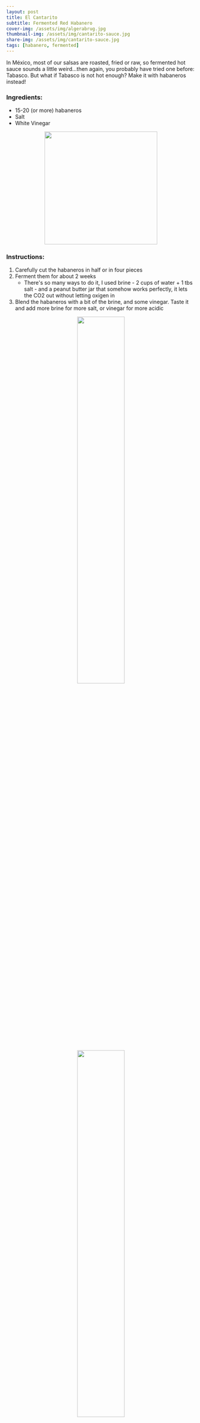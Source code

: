 ```yaml
---
layout: post
title: El Cantarito
subtitle: Fermented Red Habanero
cover-img: /assets/img/algerabrug.jpg
thumbnail-img: /assets/img/cantarito-sauce.jpg
share-img: /assets/img/cantarito-sauce.jpg
tags: [habanero, fermented]
---
```


In México, most of our salsas are roasted, fried or raw, so fermented hot sauce sounds a little weird...then again, you probably have tried one before: Tabasco.
But what if Tabasco is not hot enough? Make it with habaneros instead!

### Ingredients:
- 15-20 (or more) habaneros
- Salt
- White Vinegar

<p align="center">
    <img src="{{site.baseurl}}/assets/img/Cantarito44.png" width="300">
</p>

### Instructions:
1. Carefully cut the habaneros in half or in four pieces
2. Ferment them for about 2 weeks 
     - There's so many ways to do it, I used brine - 2 cups of water + 1 tbs salt - and a peanut butter jar that somehow works perfectly, it lets the CO2 out without letting oxigen in
3. Blend the habaneros with a bit of the brine, and some vinegar. Taste it and add more brine for more salt, or vinegar for more acidic

<p align="middle">
    <img src="{{site.baseurl}}/assets/img/habanero-close.jpg" width="50%">
    <img src="{{site.baseurl}}/assets/img/habanero-fermented.jpg" width="50%">
</p>
